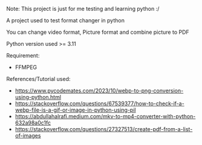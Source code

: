 Note: This project is just for me testing and learning python :/

A project used to test format changer in python

You can change video format, Picture format and combine picture to PDF

Python version used >= 3.11

Requirement:
- FFMPEG

References/Tutorial used:
- https://www.pycodemates.com/2023/10/webp-to-png-conversion-using-python.html
- https://stackoverflow.com/questions/67539377/how-to-check-if-a-webp-file-is-a-gif-or-image-in-python-using-pil
- https://abdullahalrafi.medium.com/mkv-to-mp4-converter-with-python-632a98a0c1fc
- https://stackoverflow.com/questions/27327513/create-pdf-from-a-list-of-images
